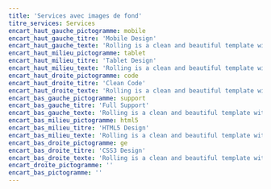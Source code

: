 ```yaml
---
title: 'Services avec images de fond'
titre_services: Services
encart_haut_gauche_pictogramme: mobile
encart_haut_gauche_titre: 'Mobile Design'
encart_haut_gauche_texte: 'Rolling is a clean and beautiful template with every must features. You can use it for many purpose in website.'
encart_haut_milieu_pictogramme: tablet
encart_haut_milieu_titre: 'Tablet Design'
encart_haut_milieu_texte: 'Rolling is a clean and beautiful template with every must features. You can use it for many purpose in website.'
encart_haut_droite_pictogramme: code
encart_haut_droite_titre: 'Clean Code'
encart_haut_droite_texte: 'Rolling is a clean and beautiful template with every must features. You can use it for many purpose in website.'
encart_bas_gauche_pictogramme: support
encart_bas_gauche_titre: 'Full Support'
encart_bas_gauche_texte: 'Rolling is a clean and beautiful template with every must features. You can use it for many purpose in website.'
encart_bas_milieu_pictogramme: html5
encart_bas_milieu_titre: 'HTML5 Design'
encart_bas_milieu_texte: 'Rolling is a clean and beautiful template with every must features. You can use it for many purpose in website.'
encart_bas_droite_pictogramme: ge
encart_bas_droite_titre: 'CSS3 Design'
encart_bas_droite_texte: 'Rolling is a clean and beautiful template with every must features. You can use it for many purpose in website.'
encart_droite_pictogramme: ''
encart_bas_pictogramme: ''
---
```



